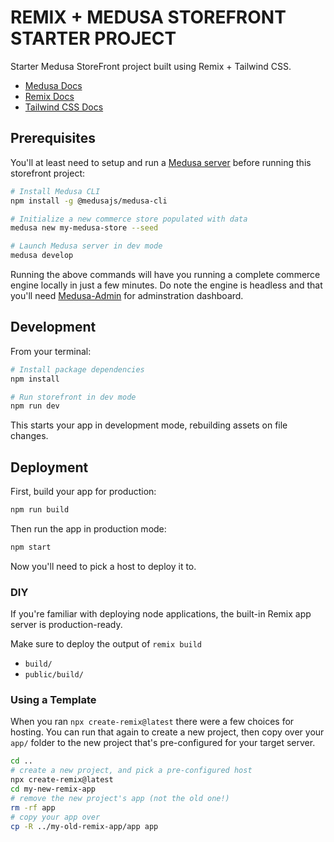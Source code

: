 # REMIX + MEDUSA STOREFRONT STARTER PROJECT

Starter Medusa StoreFront project built using Remix + Tailwind CSS.

- [Medusa Docs](https://docs.medusajs.com/)
- [Remix Docs](https://remix.run/docs)
- [Tailwind CSS Docs](https://tailwindcss.com/docs/)

## Prerequisites

You'll at least need to setup and run a [Medusa server](https://github.com/medusajs/medusa) before running this storefront project:

```sh
# Install Medusa CLI
npm install -g @medusajs/medusa-cli

# Initialize a new commerce store populated with data
medusa new my-medusa-store --seed

# Launch Medusa server in dev mode
medusa develop
```

Running the above commands will have you running a complete commerce engine locally in just a few minutes. Do note the engine is headless and that you'll need [Medusa-Admin](https://github.com/medusajs/admin) for adminstration dashboard.

## Development

From your terminal:

```sh
# Install package dependencies
npm install

# Run storefront in dev mode
npm run dev
```

This starts your app in development mode, rebuilding assets on file changes.

## Deployment

First, build your app for production:

```sh
npm run build
```

Then run the app in production mode:

```sh
npm start
```

Now you'll need to pick a host to deploy it to.

### DIY

If you're familiar with deploying node applications, the built-in Remix app server is production-ready.

Make sure to deploy the output of `remix build`

- `build/`
- `public/build/`

### Using a Template

When you ran `npx create-remix@latest` there were a few choices for hosting. You can run that again to create a new project, then copy over your `app/` folder to the new project that's pre-configured for your target server.

```sh
cd ..
# create a new project, and pick a pre-configured host
npx create-remix@latest
cd my-new-remix-app
# remove the new project's app (not the old one!)
rm -rf app
# copy your app over
cp -R ../my-old-remix-app/app app
```
